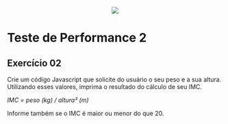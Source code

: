 <p align="center">
    <img src="https://www.infnet.edu.br/infnet/wp-content/themes/infnet.homepage//assets/img/LogoInfnetRodape.png"/>
</p>

# Teste de Performance 2

## Exercício 02

Crie um código Javascript que solicite do usuário o seu peso e a sua altura. Utilizando esses valores, imprima o resultado do cálculo de seu IMC. 

_IMC = peso (kg) / altura² (m)_

Informe também se o IMC é maior ou menor do que 20.